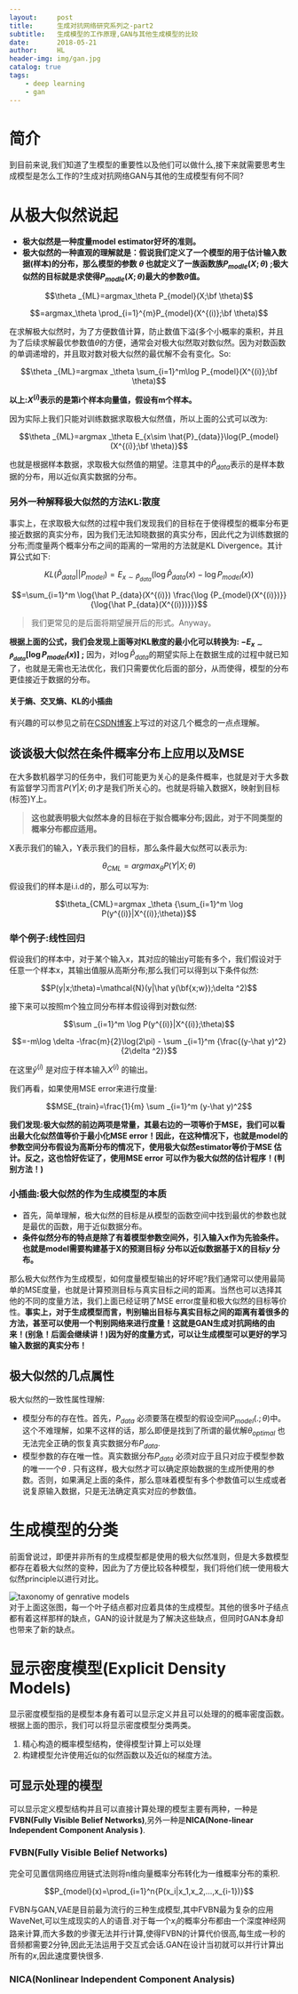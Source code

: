 ```yaml
---
layout:     post
title:      生成对抗网络研究系列之-part2
subtitle:   生成模型的工作原理,GAN与其他生成模型的比较
date:       2018-05-21
author:     HL
header-img: img/gan.jpg
catalog: true
tags:
    - deep learning
    - gan
---
```


# 简介
到目前来说,我们知道了生模型的重要性以及他们可以做什么,接下来就需要思考生成模型是怎么工作的?生成对抗网络GAN与其他的生成模型有何不同?
# 从极大似然说起
* **极大似然是一种度量model estimator好坏的准则。**  
* **极大似然的一种直观的理解就是：假说我们定义了一个模型的用于估计输入数据(样本)的分布，那么模型的参数 $\theta$ 也就定义了一族函数族$P_{modle}(X;\theta)$ ;极大似然的目标就是求使得$P_{modle}(X;\theta)$最大的参数$\theta$值。** 


$$\theta _{ML}=argmax_\theta P_{model}(X;\bf \theta)$$  

$$=argmax_\theta \prod_{i=1}^{m}P_{model}(X^{(i)};\bf \theta)$$ 

在求解极大似然时，为了方便数值计算，防止数值下溢(多个小概率的乘积，并且为了后续求解最优参数值$\theta$的方便，通常会对极大似然取对数似然。因为对数函数的单调递增的，并且取对数对极大似然的最优解不会有变化。So:

$$\theta _{ML}=argmax _\theta \sum_{i=1}^m\log P_{model}(X^{(i)};\bf \theta)$$

**以上:$X^{(i)}$表示的是第i个样本向量值，假设有m个样本。** 

因为实际上我们只能对训练数据求取极大似然值，所以上面的公式可以改为:

$$\theta _{ML}=argmax _\theta E_{x\sim \hat{P}_{data}}\log{P_{model}(X^{(i)};\bf \theta)}$$ 

也就是根据样本数据，求取极大似然值的期望。注意其中的$\hat P_{data}$表示的是样本数据的分布，用以近似真实数据的分布。
### 另外一种解释极大似然的方法KL:散度
事实上，在求取极大似然的过程中我们发现我们的目标在于使得模型的概率分布更接近数据的真实分布，因为我们无法知晓数据的真实分布，因此代之为训练数据的分布;而度量两个概率分布之间的距离的一常用的方法就是KL Divergence。其计算公式如下:

$$KL(\hat P_{data}||P_{model})=E_{x \sim \hat P_{data}}(\log {\hat P_{data}(x)} - \log {P_{model}(x)}  )$$   

$$=\sum_{i=1}^m \log{\hat P_{data}(X^{(i)}) \frac{\log {P_{model}(X^{(i)})}}{\log{\hat P_{data}(X^{(i)})}}}$$  
  
> 我们更常见的是后面将期望展开后的形式。Anyway。

**根据上面的公式，我们会发现上面等对KL散度的最小化可以转换为:
$-E_{x \sim \hat P_{data}} [\log{P_{model}(x)}]$ ;**
因为，对$\log \hat P_{data}$的期望实际上在数据生成的过程中就已知了，也就是无需也无法优化，我们只需要优化后面的部分，从而使得，模型的分布更佳接近于数据的分布。
#### 关于熵、交叉熵、KL的小插曲
有兴趣的可以参见之前在[CSDN博客](https://blog.csdn.net/dragonboss2016/article/details/80186078?target="_blank")上写过的对这几个概念的一点点理解。

## 谈谈极大似然在条件概率分布上应用以及MSE
在大多数机器学习的任务中，我们可能更为关心的是条件概率，也就是对于大多数有监督学习而言$P(Y|X;\theta)$才是我们所关心的。也就是将输入数据X，映射到目标(标签)Y上。
> **这也就表明极大似然本身的目标在于拟合概率分布;因此，对于不同类型的概率分布都应适用。**

X表示我们的输入，Y表示我们的目标，那么条件最大似然可以表示为:  

$$\theta_{CML}=argmax_\theta{P(Y|X; \theta)}$$  

假设我们的样本是i.i.d的，那么可以写为:  

$$\theta_{CML}=argmax _\theta  {\sum_{i=1}^m \log P(y^{(i)}|X^{(i)};\theta)}$$  

### 举个例子:线性回归
假设我们的样本中，对于某个输入x，其对应的输出y可能有多个，我们假设对于任意一个样本x，其输出值服从高斯分布;那么我们可以得到以下条件似然:  

$$P(y|x;\theta)=\mathcal{N}(y|\hat y(\bf{x;w});\delta ^2)$$  

接下来可以按照m个独立同分布样本假设得到对数似然:  

$$\sum _{i=1}^m \log P(y^{(i)}|X^{(i)};\theta)$$  

$$=-m\log \delta -\frac{m}{2}\log(2\pi) - \sum _{i=1}^m {\frac{(y-\hat y)^2}{2\delta ^2}}$$  

在这里$\hat y^{(i)}$ 是对应于样本输入$X^{(i)}$ 的输出。

我们再看，如果使用MSE error来进行度量:  

$$MSE_{train}=\frac{1}{m} \sum _{i=1}^m (y-\hat y)^2$$  

**我们发现:极大似然的前边两项是常量，其最右边的一项等价于MSE，我们可以看出最大化似然值等价于最小化MSE error！因此，在这种情况下，也就是model的参数空间分布假设为高斯分布的情况下，使用极大似然estimator等价于MSE 估计。反之，这也恰好佐证了，使用MSE error 可以作为极大似然的估计程序！(判别方法！)**

### 小插曲:极大似然的作为生成模型的本质
* 首先，简单理解，极大似然的目标是从模型的函数空间中找到最优的参数也就是最优的函数，用于近似数据分布。
* **条件似然分布的特点是除了有着模型参数空间外，引入输入x作为先验条件。也就是model需要构建基于X的预测目标$\hat y$ 分布以近似数据基于X的目标$y$ 分布。**

那么极大似然作为生成模型，如何度量模型输出的好坏呢?我们通常可以使用最简单的MSE度量，也就是计算预测目标与真实目标之间的距离。当然也可以选择其他的不同的度量方法，我们上面已经证明了MSE error度量和极大似然的目标等价性。**事实上，对于生成模型而言，判别输出目标与真实目标之间的距离有着很多的方法，甚至可以使用一个判别网络来进行度量！这就是GAN生成对抗网络的由来！(别急！后面会继续讲！)因为好的度量方式，可以让生成模型可以更好的学习输入数据的真实分布！**

## 极大似然的几点属性
极大似然的一致性属性理解:
* 模型分布的存在性。首先，$P_{data}$ 必须要落在模型的假设空间$P_{model}(.;\theta)$中。这个不难理解，如果不这样的话，那么即便是找到了所谓的最优解$\theta_{optimal}$ 也无法完全正确的恢复真实数据分布$P_{data}$.
* 模型参数的存在唯一性。真实数据分布$P_{data}$ 必须对应于且只对应于模型参数的唯一一个$\theta$ . 只有这样，极大似然才可以确定原始数据的生成所使用的参数。否则，如果满足上面的条件，那么意味着模型有多个参数值可以生成或者说复原输入数据，只是无法确定真实对应的参数值。

# 生成模型的分类
前面曾说过，即便并非所有的生成模型都是使用的极大似然准则，但是大多数模型都存在着极大似然的变种，因此为了方便比较各种模型，我们将他们统一使用极大似然principle以进行对比。  

![taxonomy of genrative models](https://raw.githubusercontent.com/lotuswhl/lotuswhl.github.io/master/img/gan/taxonomy-of-generative-models.png)  
对于上面这张图，每一个叶子结点都对应着具体的生成模型。其他的很多叶子结点都有着这样那样的缺点，GAN的设计就是为了解决这些缺点，但同时GAN本身却也带来了新的缺点。

# 显示密度模型(Explicit Density Models)

显示密度模型指的是模型本身有着可以显示定义并且可以处理的的概率密度函数。根据上面的图示，我们可以将显示密度模型分类两类。  
1. 精心构造的概率模型结构，使得模型计算上可以处理
2. 构建模型允许使用近似的似然函数以及近似的梯度方法。

## 可显示处理的模型
可以显示定义模型结构并且可以直接计算处理的模型主要有两种，一种是**FVBN(Fully Visible Belief Networks)**,另外一种是**NICA(None-linear Independent Component Analysis )**.
### FVBN(Fully Visible Belief Networks)
完全可见置信网络应用链式法则将n维向量概率分布转化为一维概率分布的乘积.  

$$P_{model}(x)=\prod_{i=1}^n{P(x_i|x_1,x_2,...,x_{i-1})}$$  

FVBN与GAN,VAE是目前最为流行的三种生成模型,其中FVBN最为复杂的应用WaveNet,可以生成现实的人的语音.对于每一个$x_i$的概率分布都由一个深度神经网路来计算,而大多数的步骤无法并行计算,使得FVBN的计算代价很高,每生成一秒的音频都需要2分钟,因此无法运用于交互式会话.GAN在设计当初就可以并行计算出所有的$x$,因此速度要快很多.

### NICA(Nonlinear Independent Component Analysis)

